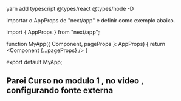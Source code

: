 yarn add typescript @types/react @types/node -D

importar o AppProps de "next/app" e definir como exemplo abaixo.

import { AppProps } from "next/app";

function MyApp({ Component, pageProps }: AppProps) {
  return <Component {...pageProps} />
}

export default MyApp;

## Parei Curso no modulo 1 , no video , configurando fonte externa